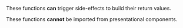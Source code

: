 These functions **can** trigger side-effects to build their return values.

These functions **cannot** be imported from presentational components.

